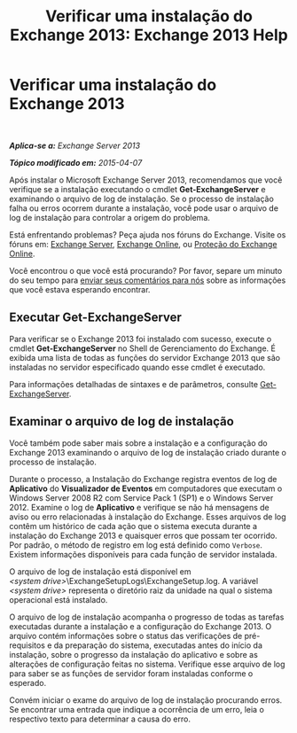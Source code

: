 ﻿---
title: 'Verificar uma instalação do Exchange 2013: Exchange 2013 Help'
TOCTitle: Verificar uma instalação do Exchange 2013
ms:assetid: fdd20a2a-c8c1-4d17-b813-3c05d88a4411
ms:mtpsurl: https://technet.microsoft.com/pt-br/library/Bb125254(v=EXCHG.150)
ms:contentKeyID: 50487093
ms.date: 05/22/2018
mtps_version: v=EXCHG.150
ms.translationtype: MT
---

# Verificar uma instalação do Exchange 2013

 

_**Aplica-se a:** Exchange Server 2013_

_**Tópico modificado em:** 2015-04-07_

Após instalar o Microsoft Exchange Server 2013, recomendamos que você verifique se a instalação executando o cmdlet **Get-ExchangeServer** e examinando o arquivo de log de instalação. Se o processo de instalação falha ou erros ocorrem durante a instalação, você pode usar o arquivo de log de instalação para controlar a origem do problema.

Está enfrentando problemas? Peça ajuda nos fóruns do Exchange. Visite os fóruns em: [Exchange Server](https://go.microsoft.com/fwlink/p/?linkid=60612), [Exchange Online](https://go.microsoft.com/fwlink/p/?linkid=267542), ou [Proteção do Exchange Online](https://go.microsoft.com/fwlink/p/?linkid=285351).

Você encontrou o que você está procurando? Por favor, separe um minuto do seu tempo para [enviar seus comentários para nós](mailto:exsetuphelpfeedback@microsoft.com?subject=exchange%202013%20setup%20help%20feedback) sobre as informações que você estava esperando encontrar.

## Executar Get-ExchangeServer

Para verificar se o Exchange 2013 foi instalado com sucesso, execute o cmdlet **Get-ExchangeServer** no Shell de Gerenciamento do Exchange. É exibida uma lista de todas as funções do servidor Exchange 2013 que são instaladas no servidor especificado quando esse cmdlet é executado.

Para informações detalhadas de sintaxes e de parâmetros, consulte [Get-ExchangeServer](https://technet.microsoft.com/pt-br/library/bb123873\(v=exchg.150\)).

## Examinar o arquivo de log de instalação

Você também pode saber mais sobre a instalação e a configuração do Exchange 2013 examinando o arquivo de log de instalação criado durante o processo de instalação.

Durante o processo, a Instalação do Exchange registra eventos de log de **Aplicativo** do **Visualizador de Eventos** em computadores que executam o Windows Server 2008 R2 com Service Pack 1 (SP1) e o Windows Server 2012. Examine o log de **Aplicativo** e verifique se não há mensagens de aviso ou erro relacionadas à instalação do Exchange. Esses arquivos de log contêm um histórico de cada ação que o sistema executa durante a instalação do Exchange 2013 e quaisquer erros que possam ter ocorrido. Por padrão, o método de registro em log está definido como `Verbose`. Existem informações disponíveis para cada função de servidor instalada.

O arquivo de log de instalação está disponível em *\<system drive\>*\\ExchangeSetupLogs\\ExchangeSetup.log. A variável *\<system drive\>* representa o diretório raiz da unidade na qual o sistema operacional está instalado.

O arquivo de log de instalação acompanha o progresso de todas as tarefas executadas durante a instalação e a configuração do Exchange 2013. O arquivo contém informações sobre o status das verificações de pré-requisitos e da preparação do sistema, executadas antes do início da instalação, sobre o progresso da instalação do aplicativo e sobre as alterações de configuração feitas no sistema. Verifique esse arquivo de log para saber se as funções de servidor foram instaladas conforme o esperado.

Convém iniciar o exame do arquivo de log de instalação procurando erros. Se encontrar uma entrada que indique a ocorrência de um erro, leia o respectivo texto para determinar a causa do erro.

